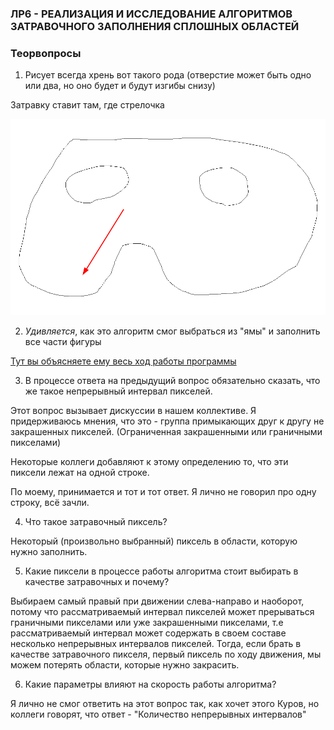 ### ЛР6 - РЕАЛИЗАЦИЯ И ИССЛЕДОВАНИЕ АЛГОРИТМОВ ЗАТРАВОЧНОГО ЗАПОЛНЕНИЯ СПЛОШНЫХ ОБЛАСТЕЙ

### Теорвопросы

1. Рисует всегда хрень вот такого рода (отверстие может быть одно или два, но оно будет и будут изгибы снизу)

Затравку ставит там, где стрелочка

![alt text](./img/image.png)

2. _Удивляется_, как это алгоритм смог выбраться из "ямы" и заполнить все части фигуры

[Тут вы объясняете ему весь ход работы программы](https://github.com/Mansurow/bmstu-iu7-4sem-CG/wiki/%D0%9A%D0%93-%D0%9B%D0%B5%D0%BA%D1%86%D0%B8%D1%8F-08.-%D0%A0%D0%B0%D1%81%D1%82%D1%80%D0%BE%D0%B2%D0%B0%D1%8F-%D0%B3%D1%80%D0%B0%D1%84%D0%B8%D0%BA%D0%B0.-%D0%90%D0%BB%D0%B3%D0%BE%D1%80%D0%B8%D1%82%D0%BC%D1%8B-%D0%B7%D0%B0%D0%BF%D0%BE%D0%BB%D0%BD%D0%B5%D0%BD%D0%B8%D1%8F-%D1%81-%D0%B7%D0%B0%D1%82%D1%80%D0%B0%D0%B2%D0%BA%D0%BE%D0%B9.#%D0%BF%D1%81%D0%B5%D0%B2%D0%B4%D0%BE%D0%BA%D0%BE%D0%B4-%D0%BF%D0%BE%D1%81%D1%82%D1%80%D0%BE%D1%87%D0%BD%D0%BE%D0%B3%D0%BE-%D0%B0%D0%BB%D0%B3%D0%BE%D1%80%D0%B8%D1%82%D0%BC%D0%B0-%D0%B7%D0%B0%D1%82%D1%80%D0%B0%D0%B2%D0%BA%D0%B8)

3. В процессе ответа на предыдущий вопрос обязательно сказать, что же такое непрерывный интервал пикселей.

Этот вопрос вызывает дискуссии в нашем коллективе. Я придерживаюсь мнения, что это - группа примыкающих друг к другу не закрашенных пикселей. (Ограниченная закрашенными или граничными пикселами)

Некоторые коллеги добавляют к этому определению то, что эти пиксели лежат на одной строке.

По моему, принимается и тот и тот ответ. Я лично не говорил про одну строку, всё зачли.

4. Что такое затравочный пиксель?

Некоторый (произвольно выбранный) пиксель в области, которую нужно заполнить.

5. Какие пиксели в процессе работы алгоритма стоит выбирать в качестве затравочных и почему?

Выбираем самый правый при движении слева-направо и наоборот, потому что рассматриваемый интервал пикселей может прерываться граничными пикселами или уже закрашенными пикселами, т.е рассматриваемый интервал может содержать в своем составе несколько непрерывных интервалов пикселей. Тогда, если брать в качестве затравочного пикселя, первый пиксель по ходу движения, мы можем потерять области, которые нужно закрасить.

6. Какие параметры влияют на скорость работы алгоритма?

Я лично не смог ответить на этот вопрос так, как хочет этого Куров, но коллеги говорят, что ответ -
"Количество непрерывных интервалов"
